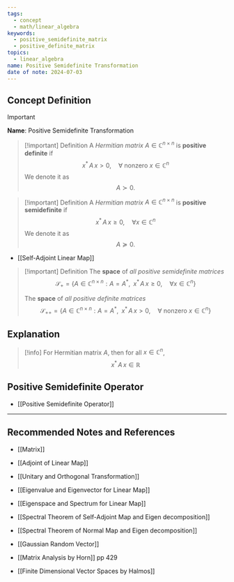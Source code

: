 ```yaml
---
tags:
  - concept
  - math/linear_algebra
keywords:
  - positive_semidefinite_matrix
  - positive_definite_matrix
topics:
  - linear_algebra
name: Positive Semidefinite Transformation
date of note: 2024-07-03
---
```


## Concept Definition

>[!important]
>**Name**: Positive Semidefinite Transformation

>[!important] Definition
>A *Hermitian matrix* $A \in \mathbb{C}^{n \times n}$ is **positive definite** if 
>$$
>x^{*}\,A\,x > 0, \quad \forall \text{ nonzero } x \in \mathbb{C}^{n}
>$$
>We denote it as
>$$
>A \succ 0.
>$$

>[!important] Definition
>A *Hermitian matrix* $A \in \mathbb{C}^{n \times n}$ is **positive semidefinite** if 
>$$
>x^{*}\,A\,x \ge 0, \quad \forall x \in \mathbb{C}^{n}
>$$
>We denote it as 
>$$
>A \succeq 0.
>$$

- [[Self-Adjoint Linear Map]]

>[!important] Definition
>The **space** of *all positive semidefinite matrices*
>$$
>\mathcal{S}_{+} = \left\{A \in \mathbb{C}^{n\times n}: A = A^{*},\;\; x^{*}\,A\,x \ge 0, \quad \forall x \in \mathbb{C}^{n}  \right\} 
>$$
>
>The **space** of *all positive definite matrices*
>$$
>\mathcal{S}_{++} = \left\{A \in \mathbb{C}^{n\times n}: A = A^{*},\;\; x^{*}\,A\,x > 0, \quad \forall \text{ nonzero }x \in \mathbb{C}^{n}  \right\} 
>$$


## Explanation

>[!info]
>For Hermitian matrix $A$, then for all $x\in \mathbb{C}^n$,
>$$
>x^{*}\,A\,x \in \mathbb{R}
>$$


## Positive Semidefinite Operator

- [[Positive Semidefinite Operator]]



-----------
##  Recommended Notes and References

- [[Matrix]]

- [[Adjoint of Linear Map]]
- [[Unitary and Orthogonal Transformation]]

- [[Eigenvalue and Eigenvector for Linear Map]]
- [[Eigenspace and Spectrum for Linear Map]]
- [[Spectral Theorem of Self-Adjoint Map and Eigen decomposition]]
- [[Spectral Theorem of Normal Map and Eigen decomposition]]


- [[Gaussian Random Vector]]


- [[Matrix Analysis by Horn]] pp 429
- [[Finite Dimensional Vector Spaces by Halmos]]